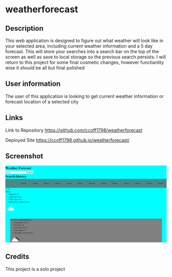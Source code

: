 # weatherforecast

## Description

This web application is designed to figure out what weather will look like in your selected area, including current weather information and a 5 day forecast.
This will store your searches into a search bar on the top of the screen as well as save to local storage so the previous search persists. I will return to this project for some final cosmetic changes, however functianlity wise it should be all but final polished
## User information
The user of this application is looking to get current weather information or forecast location of a selected city

## Links

Link to Repository
https://github.com/ccoff1798/weatherforecast

Deployed Site
https://ccoff1798.github.io/weatherforecast/

## Screenshot


![photo of application](./assets/images/Appscreenshot.png)
## Credits

This project is a solo project